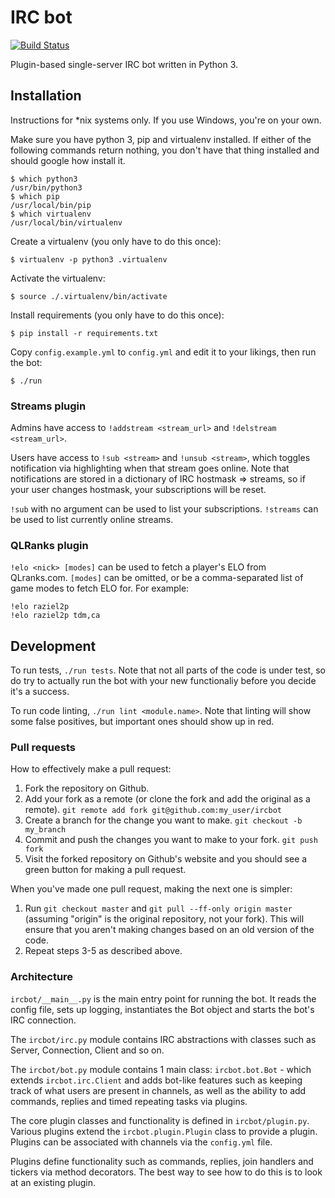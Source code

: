 # IRC bot

[![Build Status](https://travis-ci.org/anlutro/ircbot.png?branch=master)](https://travis-ci.org/anlutro/ircbot)

Plugin-based single-server IRC bot written in Python 3.

## Installation

Instructions for *nix systems only. If you use Windows, you're on your own.

Make sure you have python 3, pip and virtualenv installed. If either of the following commands return nothing, you don't have that thing installed and should google how install it.

	$ which python3
	/usr/bin/python3
	$ which pip
	/usr/local/bin/pip
	$ which virtualenv
	/usr/local/bin/virtualenv

Create a virtualenv (you only have to do this once):

	$ virtualenv -p python3 .virtualenv

Activate the virtualenv:

	$ source ./.virtualenv/bin/activate

Install requirements (you only have to do this once):

	$ pip install -r requirements.txt

Copy `config.example.yml` to `config.yml` and edit it to your likings, then run the bot:

	$ ./run

### Streams plugin

Admins have access to `!addstream <stream_url>` and `!delstream <stream_url>`.

Users have access to `!sub <stream>` and `!unsub <stream>`, which toggles notification via highlighting when that stream goes online. Note that notifications are stored in a dictionary of IRC hostmask => streams, so if your user changes hostmask, your subscriptions will be reset.

`!sub` with no argument can be used to list your subscriptions. `!streams` can be used to list currently online streams.

### QLRanks plugin

`!elo <nick> [modes]` can be used to fetch a player's ELO from QLranks.com. `[modes]` can be omitted, or be a comma-separated list of game modes to fetch ELO for. For example:

	!elo raziel2p
	!elo raziel2p tdm,ca

## Development

To run tests, `./run tests`. Note that not all parts of the code is under test, so do try to actually run the bot with your new functionaliy before you decide it's a success.

To run code linting, `./run lint <module.name>`. Note that linting will show some false positives, but important ones should show up in red.

### Pull requests

How to effectively make a pull request:

1. Fork the repository on Github.
2. Add your fork as a remote (or clone the fork and add the original as a remote). `git remote add fork git@github.com:my_user/ircbot`
3. Create a branch for the change you want to make. `git checkout -b my_branch`
4. Commit and push the changes you want to make to your fork. `git push fork`
5. Visit the forked repository on Github's website and you should see a green button for making a pull request.

When you've made one pull request, making the next one is simpler:

1. Run `git checkout master` and `git pull --ff-only origin master` (assuming "origin" is the original repository, not your fork). This will ensure that you aren't making changes based on an old version of the code.
2. Repeat steps 3-5 as described above.

### Architecture

`ircbot/__main__.py` is the main entry point for running the bot. It reads the config file, sets up logging, instantiates the Bot object and starts the bot's IRC connection.

The `ircbot/irc.py` module contains IRC abstractions with classes such as Server, Connection, Client and so on.

The `ircbot/bot.py` module contains 1 main class: `ircbot.bot.Bot` - which extends `ircbot.irc.Client` and adds bot-like features such as keeping track of what users are present in channels, as well as the ability to add commands, replies and timed repeating tasks via plugins.

The core plugin classes and functionality is defined in `ircbot/plugin.py`. Various plugins extend the `ircbot.plugin.Plugin` class to provide a plugin. Plugins can be associated with channels via the `config.yml` file.

Plugins define functionality such as commands, replies, join handlers and tickers via method decorators. The best way to see how to do this is to look at an existing plugin.
